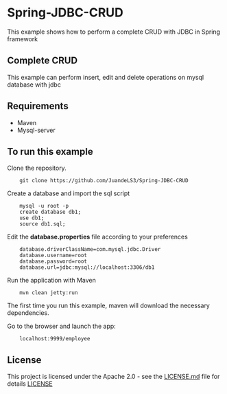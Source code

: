 # Spring-JDBC-CRUD
This example shows how to perform a complete CRUD with JDBC in Spring framework

## Complete CRUD
This example can perform insert, edit and delete operations on mysql database with jdbc

## Requirements
- Maven
- Mysql-server

## To run this example
Clone the repository.

		git clone https://github.com/JuandeLS3/Spring-JDBC-CRUD
			

Create a database and import the sql script

		mysql -u root -p
		create database db1;
		use db1;
		source db1.sql;

Edit the **database.properties** file according to your preferences

		database.driverClassName=com.mysql.jdbc.Driver
		database.username=root
		database.password=root
		database.url=jdbc:mysql://localhost:3306/db1

Run the application with Maven

		mvn clean jetty:run

The first time you run this example, maven will download the necessary dependencies.

Go to the browser and launch the app:
		
		localhost:9999/employee


## License

This project is licensed under the Apache 2.0 - see the [LICENSE.md](LICENSE.md) file for details [LICENSE](https://github.com/JuandeLS3/Flask-admin-forms/blob/master/LICENSE "LICENSE")
